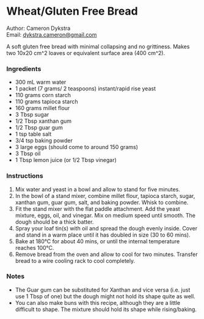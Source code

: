 Wheat/Gluten Free Bread
=======================

Author: Cameron Dykstra  
Email: dykstra.cameron@gmail.com

A soft gluten free bread with minimal collapsing and no grittiness.
Makes two 10x20 cm^2 loaves or equivalent surface area (400 cm^2).

### Ingredients
* 300 mL warm water
* 1 packet (7 grams/ 2 teaspoons) instant/rapid rise yeast
* 110 grams corn starch
* 110 grams tapioca starch
* 160 grams millet flour
* 3 Tbsp sugar
* 1/2 Tbsp xanthan gum
* 1/2 Tbsp guar gum
* 1 tsp table salt
* 3/4 tsp baking powder
* 3 large eggs (should come to around 150 grams)
* 3 Tbsp oil
* 1 Tbsp lemon juice (or 1/2 Tbsp vinegar)

### Instructions
1. Mix water and yeast in a bowl and allow to stand for five minutes.
2. In the bowl of a stand mixer, combine millet flour, tapioca starch, sugar, xanthan gum, guar gum, salt, and baking powder. Whisk to combine. 
3. Fit the stand mixer with the flat paddle attachment. Add the yeast mixture, eggs, oil, and vinegar. Mix on medium speed until smooth. The dough should be a thick batter.
4. Spray your loaf tin(s) with oil and spread the dough evenly inside. Cover and stand in a warm place until it has doubled in size (30 to 60 mins).
5. Bake at 180°C for about 40 mins, or until the internal temperature reaches 100°C.
6. Remove bread from the oven and allow to cool for two minutes. Transfer bread to a wire cooling rack to cool completely.

### Notes
* The Guar gum can be substituted for Xanthan and vice versa (i.e. just use 1 Tbsp of one) but the dough might not hold its shape quite as well.
* You can also make buns with this recipe, although they are a little difficult to shape. The mixture should hold its shape while rising/baking.
